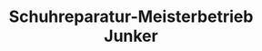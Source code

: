 ---
title: "Schuhreparatur-Meisterbetrieb Junker"
url: /osnabrueck/schuhreparatur-meisterbetrieb-junker/
shop: Schuhe
---